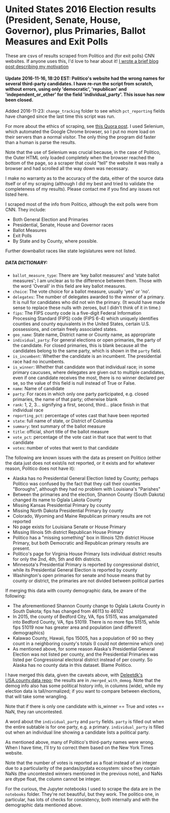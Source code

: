 # United States 2016 Election results (President, Senate, House, Governor), plus Primaries, Ballot Measures and Exit Polls

These are csvs of results scraped from Politico and (for exit polls) CNN websites. If anyone uses this, I'd love to hear about it! [I wrote a brief blog post describing my motivation](http://prooffreaderplus.blogspot.ca/2016/11/i-scraped-all-2016-us-election-data.html)

#### Update 2016-11-16, 18:20 EST: Politico's website had the wrong names for several third-party candidates. I have re-run the script from scratch, without errors, using only 'democratic', 'republican' and 'independent_or_other' for the field 'individual_party'. This issue has now been closed.

Added 2016-11-23: ``change_tracking`` folder to see which ``pct_reporting`` fields have changed since the last time this script was run.

For more about the ethics of scraping, see [this Quora post](https://www.quora.com/What-is-the-legality-of-web-scraping). I used Selenium, which automated the Google Chrome browser, so I put no more load on their servers than a normal visitor. The only thing the program did faster than a human is parse the results.

Note that the use of Selenium was crucial because, in the case of Politico, the Outer HTML only loaded completely when the browser reached the bottom of the page, so a scraper that could "tell" the website it was really a browser and had scrolled all the way down was necessary.

I make no warranty as to the accuracy of the data, either of the source data itself or of my scraping (although I did my best and tried to validate the completeness of my results). Please contact me if you find any issues not listed here.

I scraped most of the info from Politico, although the exit polls were from CNN. They include:

* Both General Election and Primaries
* Presidential, Senate, House and Governor races
* Ballot Measures
* Exit Polls
* By State and by County, where possible.

Further downballot races like state legislatures were not listed.

##### DATA DICTIONARY:

* ``ballot_measure_type``: There are 'key ballot measures' and 'state ballot measures'; I am unclear as to the difference between them. Those with the word 'Overall' in this field are key ballot measures.
* ``choice``: The vote choice for a ballot measure, usually 'yes' or 'no'.
* ``delegates``: The number of delegates awarded to the winner of a primary. It is null for candidates who did not win the primary. (It would have made sense to replace these nulls with zeroes, but I didn't think of it in time.)
* ``fips``: The FIPS county code is a five-digit Federal Information Processing Standard (FIPS) code (FIPS 6-4) which uniquely identifies counties and county equivalents in the United States, certain U.S. possessions, and certain freely associated states.
* ``geo_name``: State name, District name or County name, as appropriate
* ``individual_party``: For general elections or open primaries, the party of the candidate. For closed primaries, this is blank because all the candidates belong to the same party, which is shown in the ``party`` field.
* ``is_incumbent``: Whether the candidate is an incumbent. The presidential race had no incumbents.
* ``is_winner``: Whether that candidate won that individual race; in some primary caucuses, where delegates are given out to multiple candidates, even if one candidate receives the most, there is no winner declared per se, so the value of this field is null instead of True or False.
* ``name``: Name of candidate
* ``party``: For races in which only one party participated, e.g. closed primaries, the name of that party; otherwise blank
* ``rank``: 1, 2, 3... signifying a first, second, third... place finish in that individual race
* ``reporting_pct``: percentage of votes cast that have been reported
* ``state``: full name of state, or District of Columbia
* ``summary``: text summary of the ballot measure
* ``title``: official, short title of the ballot measure
* ``vote_pct``: percentage of the vote cast in that race that went to that candidate
* ``votes``: number of votes that went to that candidate

The following are known issues with the data as present on Politico (either the data just does not exist/is not reported, or it exists and for whatever reason, Politico does not have it):

* Alaska has no Presidential General Election listed by County; perhaps Politico was confused by the fact that they call their counties "Boroughs", although they had no problem with Louisiana's "Parishes"
* Between the primaries and the election, Shannon County (South Dakota) changed its name to Oglala Lakota County
* Missing Kansas Presidential Primary by county
* Missing North Dakota Presidential Primary by county
* Colorado, Wyoming and Maine Republican primary results are not reported
* No page exists for Louisiana Senate or House Primary
* Missing Illinois 5th district Republican House Primary
* Politico has a "missing something" box in Illinois 12th district House Primary, but both Democratic and Republican primary results are present.
* Politico's page for Virginia House Primary lists individual district results for only the 2nd, 4th, 5th and 6th districts.
* Minnesota's Presidential Primary is reported by congressional district, while its Presidential General Election is reported by county
* Washington's open primaries for senate and house means that by county or district, the primaries are not divided between political parties

If merging this data with county demographic data, be aware of the following:
* The aforementioned Shannon County change to Oglala Lakota County in South Dakota; fips has changed from 46113 to 46102
* In 2015, the county of Bedford City, VA, fips 51515, was amalgamated into Bedford County, VA, fips 51019. There is no more fips 51515, while fips 51019 now has greater area and population (and different demographics)
* Kalawao County, Hawaii, fips 15005, has a population of 90 so they count in a neighboring county's totals (I could not determine which one)
* As mentioned above, for some reason Alaska's Presidential General Election was not listed per county, and the Presidential Primaries was listed per Congressional electoral district instead of per county. So Alaska has no county data in this dataset. Blame Politico.

I have merged this data, given the caveats above, with [Deleetdk's USA.county.data repo](https://github.com/Deleetdk/USA.county.data); the results are in ``/merged_with_demog``. Note that the demog info also has some political history info, in columns (wide), while my election data is tall/normalized; if you want to compare between elections, that will take some wrangling.

Note that if there is only one candidate with is_winner == True and votes == NaN, they ran uncontested.

A word about the ``individual_party`` and ``party`` fields. ``party`` is filled out when the entire subtable is for one party, e.g. a primary. ``individual_party`` is filled out when an individual line showing a candidate lists a political party.

As mentioned above, many of Politico's third-party names were wrong. When I have time, I'll try to correct them based on the New York Times website.

Note that the number of votes is reported as a float instead of an integer due to a particularity of the pandas/pydata ecosystem: since they contain NaNs (the uncontested winners mentioned in the previous note), and NaNs are dtype float, the column cannot be integer.

For the curious, the Jupyter notebooks I used to scrape the data are in the ``notebooks`` folder. They're not beautiful, but they work. The politico one, in particular, has lots of checks for consistency, both internally and with the demographic data mentioned above.
